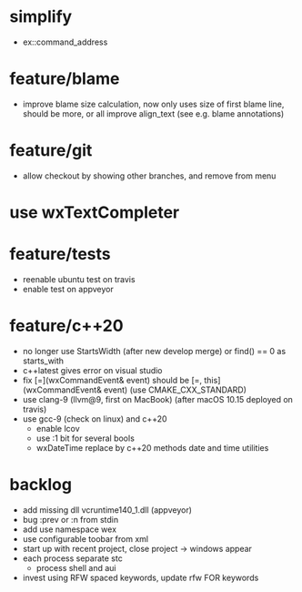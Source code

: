 # simplify 
- ex::command_address

# feature/blame
- improve blame size calculation, now only uses size of first blame line,
  should be more, or all
  improve align_text (see e.g. blame annotations)
  
# feature/git
- allow checkout by showing other branches, and remove from menu

# use wxTextCompleter

# feature/tests
- reenable ubuntu test on travis
- enable test on appveyor

# feature/c++20
- no longer use StartsWidth (after new develop merge) or find() == 0
  as starts_with
- c++latest gives error on visual studio
- fix [=](wxCommandEvent& event) should be [=, this](wxCommandEvent& event)
  (use CMAKE_CXX_STANDARD)
- use clang-9 (llvm@9, first on MacBook) (after macOS 10.15 deployed on travis)
- use gcc-9 (check on linux) and c++20
  - enable lcov
  - use :1 bit for several bools
  - wxDateTime replace by c++20 methods date and time utilities

# backlog
- add missing dll vcruntime140_1.dll (appveyor) 
- bug :prev or :n from stdin
- add use namespace wex
- use configurable toobar from xml
- start up with recent project, close project
  -> windows appear
- each process separate stc
  - process shell and aui
- invest using RFW spaced keywords, update rfw FOR keywords
